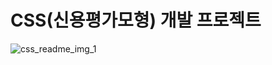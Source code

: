 # CSS(신용평가모형) 개발 프로젝트

![css_readme_img_1](https://github.com/heleownae/DA_PJT_CSS/assets/152258170/b294860f-a439-4bb3-b7fe-c75fa7cbb119)

